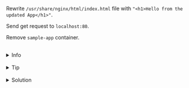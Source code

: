 Rewrite `/usr/share/nginx/html/index.html` file with `"<h1>Hello from the updated App</h1>"`.

Send get request to `localhost:80`.

Remove `sample-app` container.

<br>
<details><summary>Info</summary>
<br>

```plain
Check the instructions on handling volumes by using `docker volume --help`.

Documentation - https://docs.docker.com/storage/volumes/#populate-a-volume-using-a-container.
```

</details>

<br>
<details><summary>Tip</summary>
<br>

```plain
Use > to rewrite contents of the file.

Use the 'curl' command to send a request to the localhost.
```

</details>


<br>
<details><summary>Solution</summary>
<br>

<br>

Rewrite index.html file:

<br>

```plain
docker exec sample-app sh -c "echo '<h1>Hello from the updated App</h1>' > /usr/share/nginx/html/index.html"
```{{exec}}

<br>

Send get request to `localhost:80`:

<br>

```plain
curl localhost:80
```{{exec}}

<br>

Remove the `sample-app` container:

<br>

```plain
docker rm -f sample-app
```{{exec}}
Or
```plain
docker stop sample-app && docker rm sample-app
```{{exec}}